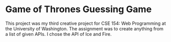 # Game of Thrones Guessing Game
This project was my third creative project for CSE 154: Web Programming at the University of Washington. The assignment was to create anything from a list of given APIs. I chose the API of Ice and Fire.
